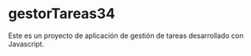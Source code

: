 # gestorTareas34
Este es un proyecto de aplicación de gestión de tareas desarrollado con Javascript.
